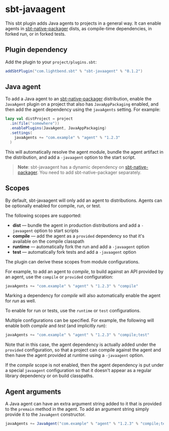# sbt-javaagent

This sbt plugin adds Java agents to projects in a general way. It can enable agents in [sbt-native-packager] dists, as compile-time dependencies, in forked run, or in forked tests.

## Plugin dependency

Add the plugin to your `project/plugins.sbt`:

```scala
addSbtPlugin("com.lightbend.sbt" % "sbt-javaagent" % "0.1.2")
```

## Java agent

To add a Java agent to an [sbt-native-packager] distribution, enable the `JavaAgent` plugin on a project that also has `JavaAppPackaging` enabled, and then add the agent dependency using the `javaAgents` setting. For example:

```scala
lazy val distProject = project
  .in(file("somewhere"))
  .enablePlugins(JavaAgent, JavaAppPackaging)
  .settings(
    javaAgents += "com.example" % "agent" % "1.2.3"
  )
```

This will automatically resolve the agent module, bundle the agent artifact in the distribution, and add a `-javaagent` option to the start script.

> **Note**: sbt-javaagent has a dynamic dependency on [sbt-native-packager]. You need to add sbt-native-packager separately.

## Scopes

By default, sbt-javaagent will only add an agent to distributions. Agents can be optionally enabled for compile, run, or test.

The following scopes are supported:

   * **dist** — bundle the agent in production distributions and add a `-javaagent` option to start scripts
   * **compile** — add the agent as a `provided` dependency so that it's available on the compile classpath
   * **runtime** — automatically fork the run and add a `-javaagent` option
   * **test** — automatically fork tests and add a `-javaagent` option

The plugin can derive these scopes from module configurations.

For example, to add an agent to *compile*, to build against an API provided by an agent, use the `compile` or `provided` configuration:

```scala
javaAgents += "com.example" % "agent" % "1.2.3" % "compile"
```

Marking a dependency for *compile* will also automatically enable the agent for *run* as well.

To enable for run or tests, use the `runtime` or `test` configurations.

Multiple configurations can be specified. For example, the following will enable both *compile* and *test* (and implicitly *run*):

```scala
javaAgents += "com.example" % "agent" % "1.2.3" % "compile;test"
```

Note that in this case, the agent dependency is actually added under the `provided` configuration, so that a project can compile against the agent and then have the agent provided at runtime using a `-javaagent` option. 

If the *compile* scope is not enabled, then the agent dependency is put under a special `javaagent` configuration so that it doesn't appear as a regular library dependency or on build classpaths.

## Agent arguments

A Java agent can have an extra argument string added to it that is provided to the `premain` method in the agent. To add an argument string simply provide it to the `JavaAgent` constructor.

```scala
javaAgents += JavaAgent("com.example" % "agent" % "1.2.3" % "compile;test", arguments = "java_agent_argument_string")
```

[sbt-native-packager]: https://github.com/sbt/sbt-native-packager
